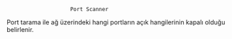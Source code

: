                         Port Scanner
Port tarama ile ağ üzerindeki hangi portların açık hangilerinin kapalı olduğu belirlenir.
